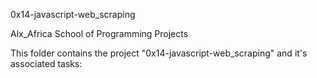 0x14-javascript-web_scraping

Alx_Africa School of Programming Projects

This folder contains the project "0x14-javascript-web_scraping" and it's associated tasks:
